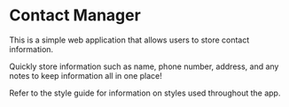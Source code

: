 # Contact Manager

This is a simple web application that allows users to store contact information.

Quickly store information such as name, phone number, address, and any notes to keep information all in one place!

Refer to the style guide for information on styles used throughout the app.
